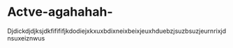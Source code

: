 # Actve-agahahah-
Djdickdjdjksjdkfifififjkdodiejxkxuxbdixneixbeixjeuxhduebzjsuzbsuzjeurnrixjdnsuxeiznwus
